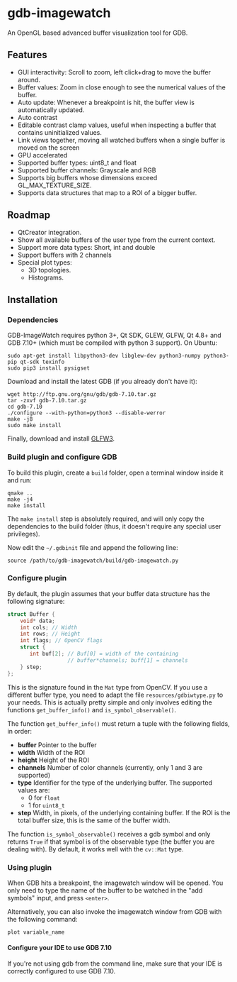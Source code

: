 # gdb-imagewatch
An OpenGL based advanced buffer visualization tool for GDB.

## Features

* GUI interactivity: Scroll to zoom, left click+drag to move the buffer around.
* Buffer values: Zoom in close enough to see the numerical values of the
  buffer.
* Auto update: Whenever a breakpoint is hit, the buffer view is automatically
  updated.
* Auto contrast
* Editable contrast clamp values, useful when inspecting a buffer that contains
  uninitialized values.
* Link views together, moving all watched buffers when a single buffer is moved
  on the screen
* GPU accelerated
* Supported buffer types: uint8_t and float
* Supported buffer channels: Grayscale and RGB
* Supports big buffers whose dimensions exceed GL_MAX_TEXTURE_SIZE.
* Supports data structures that map to a ROI of a bigger buffer.

## Roadmap

* QtCreator integration.
* Show all available buffers of the user type from the current context.
* Support more data types: Short, int and double
* Support buffers with 2 channels
* Special plot types:
  * 3D topologies.
  * Histograms.

## Installation

### Dependencies

GDB-ImageWatch requires python 3+, Qt SDK, GLEW, GLFW, Qt 4.8+ and GDB 7.10+
(which must be compiled with python 3 support). On Ubuntu:

    sudo apt-get install libpython3-dev libglew-dev python3-numpy python3-pip qt-sdk texinfo
    sudo pip3 install pysigset

Download and install the latest GDB (if you already don't have it):

    wget http://ftp.gnu.org/gnu/gdb/gdb-7.10.tar.gz
    tar -zxvf gdb-7.10.tar.gz
    cd gdb-7.10
    ./configure --with-python=python3 --disable-werror
    make -j8
    sudo make install

Finally, download and install [GLFW3][1].

### Build plugin and configure GDB

To build this plugin, create a `build` folder, open a terminal window inside it
and run:

    qmake ..
    make -j4
    make install

The `make install` step is absolutely required, and will only copy the
dependencies to the build folder (thus, it doesn't require any special user
privileges).

Now edit the `~/.gdbinit` file and append the following line: 

    source /path/to/gdb-imagewatch/build/gdb-imagewatch.py



### Configure plugin

By default, the plugin assumes that your buffer data structure has the
following signature:

```cpp
struct Buffer {
    void* data;
    int cols; // Width
    int rows; // Height
    int flags; // OpenCV flags
    struct {
       int buf[2]; // Buf[0] = width of the containing
                   // buffer*channels; buff[1] = channels
    } step;
};
```

This is the signature found in the `Mat` type from OpenCV. If you use a
different buffer type, you need to adapt the file `resources/gdbiwtype.py` to
your needs. This is actually pretty simple and only involves editing the
functions `get_buffer_info()` and `is_symbol_observable()`.

The function `get_buffer_info()` must return a tuple with the following fields,
in order:

 * **buffer** Pointer to the buffer
 * **width**  Width of the ROI
 * **height** Height of the ROI 
 * **channels** Number of color channels (currently, only 1 and 3 are
   supported)
 * **type** Identifier for the type of the underlying buffer. The supported
   values are:
   * 0 for `float`
   * 1 for `uint8_t`
 * **step** Width, in pixels, of the underlying containing buffer. If the ROI
   is the total buffer size, this is the same of the buffer width.

The function `is_symbol_observable()` receives a gdb symbol and only returns
`True` if that symbol is of the observable type (the buffer you are dealing
with). By default, it works well with the `cv::Mat` type.

### Using plugin

When GDB hits a breakpoint, the imagewatch window will be opened. You only need
to type the name of the buffer to be watched in the "add symbols" input, and
press `<enter>`.

Alternatively, you can also invoke the imagewatch window from GDB with the
following command:

    plot variable_name

#### Configure your IDE to use GDB 7.10

If you're not using gdb from the command line, make sure that your IDE is
correctly configured to use GDB 7.10.


[1]: http://www.glfw.org/
